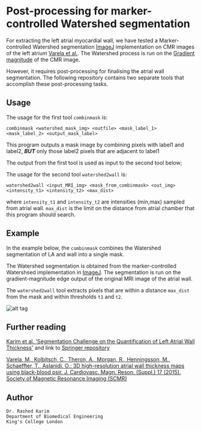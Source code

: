 # Post-processing for marker-controlled Watershed segmentation
For extracting the left atrial myocardial wall, we have tested a Marker-controlled Watershed segmentation [ImageJ](https://imagej.nih.gov/ij/) implementation on CMR images of the left atrium [Varela et al.](https://www.ncbi.nlm.nih.gov/pmc/articles/PMC4328285). The Watershed process is run on the [Gradient magnitude](https://en.wikipedia.org/wiki/Image_gradient) of the CMR image. 

However, it requires post-processing for finalising the atrial wall segmentation. The following repository contains two separate tools that accomplish these post-processing tasks. 

## Usage 
The usage for the first tool ```combinmask``` is:
```
combinmask <watershed_mask_img> <outfile> <mask_label_1> <mask_label_2> <output_mask_label>
```
This program outputs a mask image by combining pixels with label1 and label2, ***BUT*** only those label2 pixels that are adjacent to label1

The output from the first tool is used as input to the second tool below; 

The usage for the second tool ```watershed2wall``` is:
```
watershed2wall <input_MRI_img> <mask_from_combinmask> <out_img> <intensity_t1> <intensity_t2> <max_dist>
```
where ```intensity_t1``` and ```intensity_t2``` are intensities (min,max) sampled from atrial wall. ```max_dist``` is the limit on the  distance from atrial chamber that this program should search. 


## Example 

In the example below, the ```combinmask``` combines the Watershed segmentation of LA and wall into a single mask. 

The Watershed segmentation is obtained from the marker-controlled Watershsed implementation in [ImageJ](https://imagej.nih.gov/ij/). The segmentation is run on the gradient-magnitude edge output of the original MRI image of the atrial wall. 

The ```watershed2wall``` tool extracts pixels that are within a distance ```max_dist``` from the mask and within thresholds ```t1``` and ```t2```. 

![alt tag](https://s3.postimg.org/qhe2rr1nn/Capture.png)

## Further reading
[Karim et al. 'Segmentation Challenge on the Quantification of Left Atrial Wall Thickness'](http://www.doc.ic.ac.uk/~rkarim/files/stacom_2016.pdf) and link to [Springer repository](https://link.springer.com/chapter/10.1007%2F978-3-319-52718-5_21)

[Varela, M., Kolbitsch, C., Theron, A., Morgan, R., Henningsson, M., Schaeffter, T., Aslanidi, O.: 3D high-resolution atrial wall thickness maps using black-blood psir. J. Cardiovasc. Magn. Reson. (Suppl.) 17 (2015). Society of Magnetic Resonance Imaging (SCMR)](https://www.ncbi.nlm.nih.gov/pmc/articles/PMC4328285/)

## Author 
```
Dr. Rashed Karim 
Department of Biomedical Engineering 
King's College London 
```
